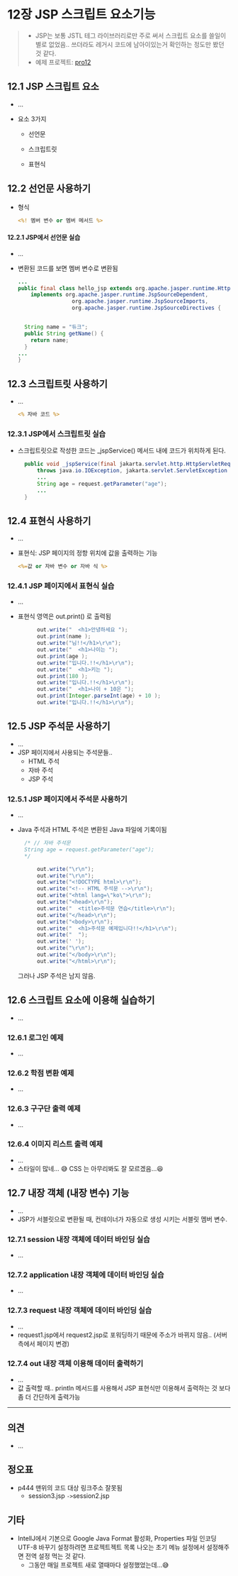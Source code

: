 # 12장 JSP 스크립트 요소기능



> * JSP는 보통 JSTL 테그 라이브러리로만 주로 써서 스크립트 요소를 쓸일이 별로 없었음.. 쓰더라도 레거시 코드에 남아이있는거 확인하는 정도만 봤던 것 같다.
> * 예제 프로젝트: [pro12](pro12)



## 12.1 JSP 스크립트 요소

* ...

* 요소 3가지

  * 선언문

  * 스크립트릿

  * 표현식

    


## 12.2  선언문 사용하기

* 형식

  ```jsp
  <%! 멤버 변수 or 멤버 메서드 %>
  ```

  

#### 12.2.1 JSP에서 선언문 실습

* ...

* 변환된 코드를 보면 멤버 변수로 변환됨

  ```java
  ...
  public final class hello_jsp extends org.apache.jasper.runtime.HttpJspBase
      implements org.apache.jasper.runtime.JspSourceDependent,
                   org.apache.jasper.runtime.JspSourceImports,
                   org.apache.jasper.runtime.JspSourceDirectives {
  
  
    String name = "듀크";
    public String getName() {
      return name;
    }
  ...
  }
  ```

  

## 12.3 스크립트릿 사용하기

* ...

  ```jsp
  <% 자바 코드 %>
  ```



### 12.3.1 JSP에서 스크립트릿 실습

* 스크립트릿으로 작성한 코드는 _jspService() 메서드 내에 코드가 위치하게 된다.

  ```java
    public void _jspService(final jakarta.servlet.http.HttpServletRequest request, final jakarta.servlet.http.HttpServletResponse response)
        throws java.io.IOException, jakarta.servlet.ServletException {
        ...
        String age = request.getParameter("age"); 
        ...
    }
  ```





## 12.4 표현식 사용하기

* ...

* 표현식: JSP 페이지의 정항 위치에 값을 출력하는 기능

  ```jsp
  <%=값 or 자바 변수 or 자바 식 %>
  ```

  

### 12.4.1 JSP 페이지에서 표현식 실습

* ...

* 표현식 영역은 out.print() 로 출력됨

  ```java
        out.write("  <h1>안녕하세요 ");
        out.print(name );
        out.write("님!!</h1>\r\n");
        out.write("  <h1>나이는 ");
        out.print(age );
        out.write("입니다.!!</h1>\r\n");
        out.write("  <h1>키는 ");
        out.print(180 );
        out.write("입니다.!!</h1>\r\n");
        out.write("  <h1>나이 + 10은 ");
        out.print(Integer.parseInt(age) + 10 );
        out.write("입니다.!!</h1>\r\n");
  ```

  



## 12.5 JSP 주석문 사용하기

* ...
* JSP 페이지에서 사용되는 주석문들..
  * HTML 주석
  * 자바 주석
  * JSP 주석



### 12.5.1 JSP 페이지에서 주석문 사용하기

* ...

* Java 주석과 HTML 주석은 변환된 Java 파일에 기록이됨

  ```java
    /* // 자바 주석문
    String age = request.getParameter("age");
    */
  
        out.write("\r\n");
        out.write("\r\n");
        out.write("<!DOCTYPE html>\r\n");
        out.write("<!-- HTML 주석문 -->\r\n");
        out.write("<html lang=\"ko\">\r\n");
        out.write("<head>\r\n");
        out.write("  <title>주석문 연습</title>\r\n");
        out.write("</head>\r\n");
        out.write("<body>\r\n");
        out.write("  <h1>주석문 예제입니다!!</h1>\r\n");
        out.write("  ");
        out.write(' ');
        out.write("\r\n");
        out.write("</body>\r\n");
        out.write("</html>\r\n");
  ```

  그러나 JSP 주석은 남지 않음.



## 12.6 스크립트 요소에 이용해 실습하기

* ...

### 12.6.1 로그인 예제

* ...



### 12.6.2 학점 변환 예제

* ...



### 12.6.3 구구단 출력 예제

* ...



### 12.6.4 이미지 리스트 출력 예제

* ...
* 스타일이 많네... 😅 CSS 는 아무리봐도 잘 모르겠음...😆



## 12.7 내장 객체 (내장 변수) 기능

* ...
* JSP가 서블릿으로 변환될 때, 컨테이너가 자동으로 생성 시키는 서블릿 멤버 변수.



### 12.7.1 session 내장 객체에 데이터 바인딩 실습

* ...

  

### 12.7.2 application 내장 객체에 데이터 바인딩 실습

* ...



### 12.7.3 request 내장 객체에 데이터 바인딩 실습

* ...
* request1.jsp에서 request2.jsp로 포워딩하기 때문에 주소가 바뀌지 않음.. (서버측에서 페이지 변경)



### 12.7.4 out 내장 객체 이용해 데이터 출력하기

* ...
* 값 출력할 때.. println 메서드를 사용해서 JSP 표현식만 이용해서 출력하는 것 보다 좀 더 간단하게 출력가능







---

## 의견

* ...

  

## 정오표

* p444 맨위의 코드 대상 링크주소 잘못됨
  * session3.jsp `->`session2.jsp




## 기타

* IntellJ에서 기본으로 Google Java Format 활성화, Properties 파일 인코딩 UTF-8 바꾸기 설정하려면 프로젝트젝트 목록 나오는 초기 메뉴 설정에서 설정해주면 전역 설정 먹는 것 같다. 
  * 그동안 매일 프로젝트 새로 열때마다 설정했었는데...😅
